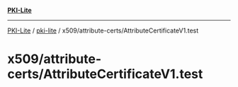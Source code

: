 [**PKI-Lite**](../../../../README.md)

---

[PKI-Lite](../../../../README.md) / [pki-lite](../../../README.md) / x509/attribute-certs/AttributeCertificateV1.test

# x509/attribute-certs/AttributeCertificateV1.test
